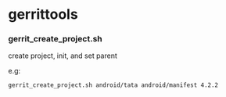 gerrittools
===========

### gerrit_create_project.sh

create project, init, and set parent

e.g:

```
gerrit_create_project.sh android/tata android/manifest 4.2.2
```

